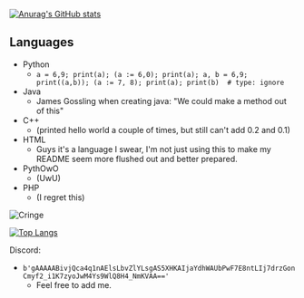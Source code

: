 [![Anurag's GitHub stats](https://github-readme-stats.vercel.app/api?username=Pilot1782&count_private=true&show_icons=true&theme=cobalt)](https://github.com/anuraghazra/github-readme-stats)

## Languages

- Python
    - `a = 6,9; print(a); (a := 6,0); print(a); a, b = 6,9; print((a,b)); (a := 7, 8); print(a); print(b)  # type: ignore`
- Java
    - James Gossling when creating java: "We could make a method out of this"
- C++
    - (printed hello world a couple of times, but still can't add 0.2 and 0.1)
- HTML
    - Guys it's a language I swear, I'm not just using this to make my README seem more flushed out and better prepared.
- PythOwO
    - (UwU)
- PHP 
    - (I regret this)

![Cringe](https://komarev.com/ghpvc/?username=pilot1782&label=Profile%20views&color=14171b&style=fla)

[![Top Langs](https://github-readme-stats.vercel.app/api/top-langs/?username=Pilot1782&theme=cobalt)](https://github.com/anuraghazra/github-readme-stats)

Discord:
- `b'gAAAAABivjQca4q1nAElsLbvZlYLsgAS5XHKAIjaYdhWAUbPwF7E8ntLIj7drzGonCmyf2_i1K7zyoJwM4Ys9WlQ8H4_NmKVAA=='`
    - Feel free to add me.

[](Fernet_key_for_discord=b'IJk_HsIX5SexVGHGQiDXOcG1m02QwVVnrW-WSPyV30o=')
